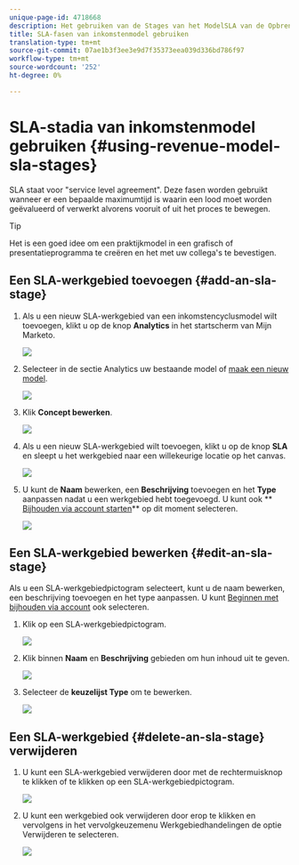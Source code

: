 ```yaml
---
unique-page-id: 4718668
description: Het gebruiken van de Stages van het ModelSLA van de Opbrengst - Marketo Docs - de Documentatie van het Product
title: SLA-fasen van inkomstenmodel gebruiken
translation-type: tm+mt
source-git-commit: 07ae1b3f3ee3e9d7f35373eea039d336bd786f97
workflow-type: tm+mt
source-wordcount: '252'
ht-degree: 0%

---
```



# SLA-stadia van inkomstenmodel gebruiken {#using-revenue-model-sla-stages}

SLA staat voor &quot;service level agreement&quot;. Deze fasen worden gebruikt wanneer er een bepaalde maximumtijd is waarin een lood moet worden geëvalueerd of verwerkt alvorens vooruit of uit het proces te bewegen.

>[!TIP]
>
>Het is een goed idee om een praktijkmodel in een grafisch of presentatieprogramma te creëren en het met uw collega&#39;s te bevestigen.

## Een SLA-werkgebied toevoegen {#add-an-sla-stage}

1. Als u een nieuw SLA-werkgebied van een inkomstencyclusmodel wilt toevoegen, klikt u op de knop **Analytics** in het startscherm van Mijn Marketo.

   ![](assets/image2015-4-27-11-3a54-3a41.png)

1. Selecteer in de sectie Analytics uw bestaande model of [maak een nieuw model](create-a-new-revenue-model.md).

   ![](assets/image2015-4-27-15-3a6-3a30.png)

1. Klik **Concept bewerken**.

   ![](assets/image2015-4-27-12-3a10-3a49.png)

1. Als u een nieuw SLA-werkgebied wilt toevoegen, klikt u op de knop **SLA** en sleept u het werkgebied naar een willekeurige locatie op het canvas.

   ![](assets/image2015-4-27-15-3a32-3a10.png)

1. U kunt de **Naam** bewerken, een **Beschrijving** toevoegen en het **Type** aanpassen nadat u een werkgebied hebt toegevoegd. U kunt ook ** [Bijhouden via account starten](start-tracking-by-account-in-the-revenue-modeler.md)** op dit moment selecteren.

   ![](assets/image2015-4-27-17-3a0-3a39.png)

## Een SLA-werkgebied bewerken {#edit-an-sla-stage}

Als u een SLA-werkgebiedpictogram selecteert, kunt u de naam bewerken, een beschrijving toevoegen en het type aanpassen. U kunt [Beginnen met bijhouden via account](start-tracking-by-account-in-the-revenue-modeler.md) ook selecteren.

1. Klik op een SLA-werkgebiedpictogram.

   ![](assets/image2015-4-27-15-3a45-3a25.png)

1. Klik binnen **Naam** en **Beschrijving** gebieden om hun inhoud uit te geven.

   ![](assets/image2015-4-27-15-3a48-3a37.png)

1. Selecteer de **keuzelijst Type** om te bewerken.

   ![](assets/image2015-4-27-15-3a51-3a27.png)

## Een SLA-werkgebied {#delete-an-sla-stage} verwijderen

1. U kunt een SLA-werkgebied verwijderen door met de rechtermuisknop te klikken of te klikken op een SLA-werkgebiedpictogram.

   ![](assets/image2015-4-27-16-3a2-3a47.png)

1. U kunt een werkgebied ook verwijderen door erop te klikken en vervolgens in het vervolgkeuzemenu Werkgebiedhandelingen de optie Verwijderen te selecteren.

   ![](assets/image2015-4-27-17-3a20-3a41.png)

